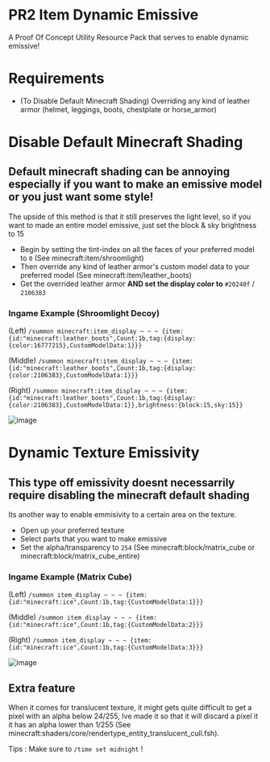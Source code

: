 # PR2 Item Dynamic Emissive
A Proof Of Concept Utility Resource Pack that serves to enable dynamic emissive!

# Requirements
- (To Disable Default Minecraft Shading) Overriding any kind of leather armor (helmet, leggings, boots, chestplate or horse_armor)


# Disable Default Minecraft Shading
## Default minecraft shading can be annoying especially if you want to make an emissive model or you just want some style!
The upside of this method is that it still preserves the light level, so if you want to made an entire model emissive, just set the block & sky brightness to 15

- Begin by setting the tint-index on all the faces of your preferred model to `0` (See minecraft:item/shroomlight)
- Then override any kind of leather armor's custom model data to your preferred model (See minecraft:item/leather_boots)
- Get the overrided leather armor **AND set the display color to** `#20240f` / `2106383`

### Ingame Example (Shroomlight Decoy)
(Left) `/summon minecraft:item_display ~ ~ ~ {item:{id:"minecraft:leather_boots",Count:1b,tag:{display:{color:16777215},CustomModelData:1}}}`

(Middle) `/summon minecraft:item_display ~ ~ ~ {item:{id:"minecraft:leather_boots",Count:1b,tag:{display:{color:2106383},CustomModelData:1}}}`

(Right) `/summon minecraft:item_display ~ ~ ~ {item:{id:"minecraft:leather_boots",Count:1b,tag:{display:{color:2106383},CustomModelData:1}},brightness:{block:15,sky:15}}`

![image](https://github.com/KelloVerra/PR2-Item-Dynamic-Emissive/assets/71198584/0ee59725-b9cc-49ff-bb98-89fc21b6168f)




# Dynamic Texture Emissivity
## This type off emissivity doesnt necessarrily require disabling the minecraft default shading
Its another way to enable emmisivity to a certain area on the texture.

- Open up your preferred texture 
- Select parts that you want to make emissive
- Set the alpha/transparency to `254` (See minecraft:block/matrix_cube or minecraft:block/matrix_cube_entire)

### Ingame Example (Matrix Cube)
(Left) `/summon item_display ~ ~ ~ {item:{id:"minecraft:ice",Count:1b,tag:{CustomModelData:1}}}`

(Middle) `/summon item_display ~ ~ ~ {item:{id:"minecraft:ice",Count:1b,tag:{CustomModelData:2}}}`

(Right) `/summon item_display ~ ~ ~ {item:{id:"minecraft:ice",Count:1b,tag:{CustomModelData:3}}}`

![image](https://github.com/KelloVerra/PR2-Item-Dynamic-Emissive/assets/71198584/178aabc6-1976-4687-9034-bc4fff514884)

## Extra feature
When it comes for translucent texture, it might gets quite difficult to get a pixel with an alpha below 24/255, Ive made it so that it will discard a pixel it it has an alpha lower than 1/255 (See minecraft:shaders/core/rendertype_entity_translucent_cull.fsh).

Tips : Make sure to `/time set midnight` !
